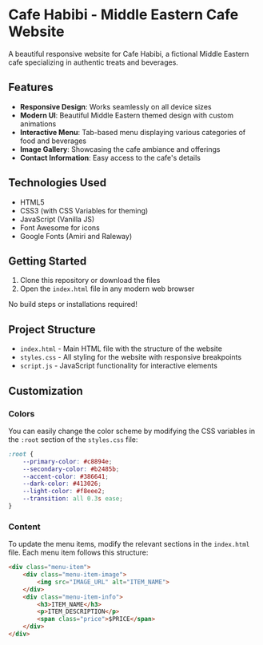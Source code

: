 # Cafe Habibi - Middle Eastern Cafe Website

A beautiful responsive website for Cafe Habibi, a fictional Middle Eastern cafe specializing in authentic treats and beverages.

## Features

- **Responsive Design**: Works seamlessly on all device sizes
- **Modern UI**: Beautiful Middle Eastern themed design with custom animations
- **Interactive Menu**: Tab-based menu displaying various categories of food and beverages
- **Image Gallery**: Showcasing the cafe ambiance and offerings
- **Contact Information**: Easy access to the cafe's details

## Technologies Used

- HTML5
- CSS3 (with CSS Variables for theming)
- JavaScript (Vanilla JS)
- Font Awesome for icons
- Google Fonts (Amiri and Raleway)

## Getting Started

1. Clone this repository or download the files
2. Open the `index.html` file in any modern web browser

No build steps or installations required!

## Project Structure

- `index.html` - Main HTML file with the structure of the website
- `styles.css` - All styling for the website with responsive breakpoints
- `script.js` - JavaScript functionality for interactive elements

## Customization

### Colors
You can easily change the color scheme by modifying the CSS variables in the `:root` section of the `styles.css` file:

```css
:root {
    --primary-color: #c8894e;
    --secondary-color: #b2485b;
    --accent-color: #386641;
    --dark-color: #413026;
    --light-color: #f8eee2;
    --transition: all 0.3s ease;
}
```

### Content
To update the menu items, modify the relevant sections in the `index.html` file. Each menu item follows this structure:

```html
<div class="menu-item">
    <div class="menu-item-image">
        <img src="IMAGE_URL" alt="ITEM_NAME">
    </div>
    <div class="menu-item-info">
        <h3>ITEM_NAME</h3>
        <p>ITEM_DESCRIPTION</p>
        <span class="price">$PRICE</span>
    </div>
</div>
```
